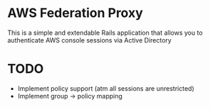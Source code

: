 AWS Federation Proxy
====================

This is a simple and extendable Rails application that allows you to authenticate AWS console sessions via Active Directory


TODO
====

* Implement policy support (atm all sessions are unrestricted)
* Implement group -> policy mapping

